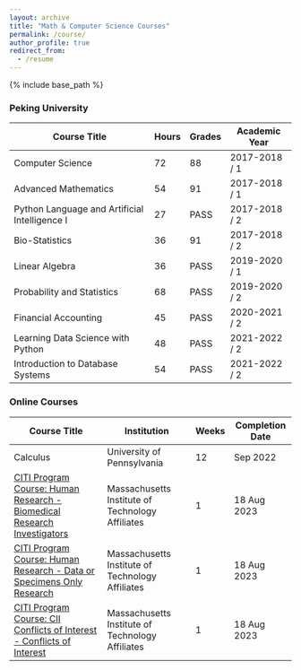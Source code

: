 ```yaml
---
layout: archive
title: "Math & Computer Science Courses"
permalink: /course/
author_profile: true
redirect_from:
  - /resume
---
```


{% include base_path %}


### Peking University

| Course Title | Hours | Grades | Academic Year |
| -------------- | --- | --- | -------------- |
| Computer Science | 72 | 88 | 2017-2018 / 1 |
| Advanced Mathematics | 54 | 91 | 2017-2018 / 1 |
| Python Language and Artificial Intelligence I | 27 | PASS | 2017-2018 / 2 |
| Bio-Statistics | 36 | 91 | 2017-2018 / 2 |
| Linear Algebra | 36 | PASS | 2019-2020 / 1 |
| Probability and Statistics | 68 | PASS | 2019-2020 / 2 |
| Financial Accounting | 45 | PASS | 2020-2021 / 2 |
| Learning Data Science with Python | 48 | PASS | 2021-2022 / 2 |
| Introduction to Database Systems | 54 | PASS | 2021-2022 / 2 |

### Online Courses

| Course Title | Institution | Weeks | Completion Date |
| -------------- | --- | --- | ----------- |
| Calculus | University of Pennsylvania | 12 | Sep 2022 |
| [CITI Program Course: Human Research - Biomedical Research Investigators](https://github.com/YanweiJIN/yanweijin.github.io/blob/master/files/CITIbio.pdf) | Massachusetts Institute of Technology Affiliates | 1 | 18 Aug 2023 |
| [CITI Program Course: Human Research - Data or Specimens Only Research](https://github.com/YanweiJIN/yanweijin.github.io/blob/master/files/CITIdata.pdf) | Massachusetts Institute of Technology Affiliates | 1 | 18 Aug 2023 |
| [CITI Program Course: CII Conflicts of Interest - Conflicts of Interest](https://github.com/YanweiJIN/yanweijin.github.io/blob/master/files/CITIcon.pdf) | Massachusetts Institute of Technology Affiliates | 1 | 18 Aug 2023 |

